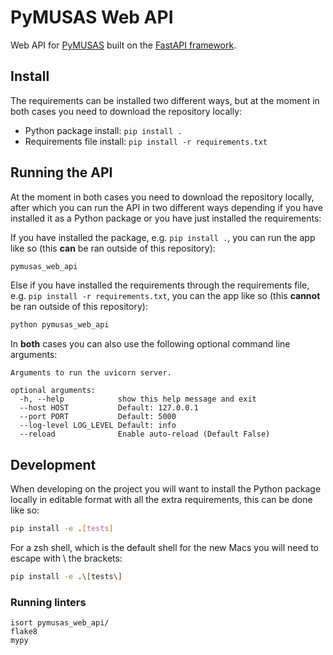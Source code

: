 # PyMUSAS Web API

Web API for [PyMUSAS](https://ucrel.github.io/pymusas/) built on the [FastAPI framework](https://fastapi.tiangolo.com/).

## Install

The requirements can be installed two different ways, but at the moment in both cases you need to download the repository locally:

* Python package install: `pip install .`
* Requirements file install: `pip install -r requirements.txt`

## Running the API

At the moment in both cases you need to download the repository locally, after which you can run the API in two different ways depending if you have installed it as a Python package or you have just installed the requirements:

If you have installed the package, e.g. `pip install .`, you can run the app like so (this **can** be ran outside of this repository):

``` bash
pymusas_web_api
```

Else if you have installed the requirements through the requirements file, e.g. `pip install -r requirements.txt`, you can the app like so (this **cannot** be ran outside of this repository):

``` bash
python pymusas_web_api
```

In **both** cases you can also use the following optional command line arguments:

```
Arguments to run the uvicorn server.

optional arguments:
  -h, --help            show this help message and exit
  --host HOST           Default: 127.0.0.1
  --port PORT           Default: 5000
  --log-level LOG_LEVEL Default: info
  --reload              Enable auto-reload (Default False)
```


## Development

When developing on the project you will want to install the Python package locally in editable format with all the extra requirements, this can be done like so:

``` bash
pip install -e .[tests]
```

For a zsh shell, which is the default shell for the new Macs you will need to escape with \ the brackets:

``` bash
pip install -e .\[tests\]
```

### Running linters

```
isort pymusas_web_api/
flake8
mypy
```